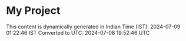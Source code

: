 # My Project

This content is dynamically generated in Indian Time (IST): 2024-07-09 01:22:46 IST
Converted to UTC: 2024-07-08 19:52:46 UTC
